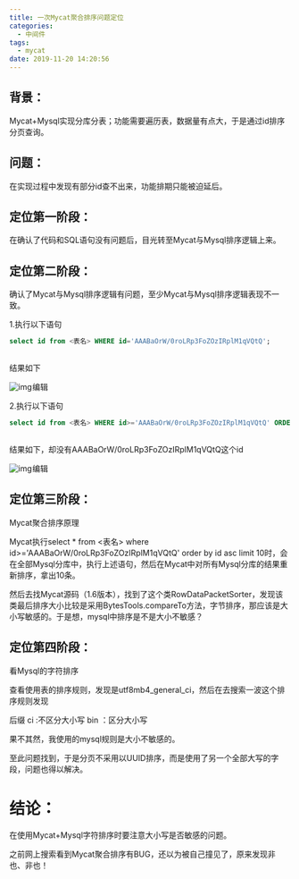 ```yaml
---
title: 一次Mycat聚合排序问题定位
categories:
  - 中间件
tags:
  - mycat
date: 2019-11-20 14:20:56
---
```


## **背景：**

Mycat+Mysql实现分库分表；功能需要遍历表，数据量有点大，于是通过id排序分页查询。

## 问题：

在实现过程中发现有部分id查不出来，功能排期只能被迫延后。

## 定位第一阶段：

在确认了代码和SQL语句没有问题后，目光转至Mycat与Mysql排序逻辑上来。

## 定位第二阶段：

确认了Mycat与Mysql排序逻辑有问题，至少Mycat与Mysql排序逻辑表现不一致。

1.执行以下语句

```sql
select id from <表名> WHERE id='AAABaOrW/0roLRp3FoZOzIRplM1qVQtQ';
```

![点击并拖拽以移动](data:image/gif;base64,R0lGODlhAQABAPABAP///wAAACH5BAEKAAAALAAAAAABAAEAAAICRAEAOw==)

结果如下

![img](https://spumetime-blog.oss-cn-shenzhen.aliyuncs.com/img/20250611012639910.png)![点击并拖拽以移动](data:image/gif;base64,R0lGODlhAQABAPABAP///wAAACH5BAEKAAAALAAAAAABAAEAAAICRAEAOw==)编辑

2.执行以下语句

```sql
select id from <表名> WHERE id>='AAABaOrW/0roLRp3FoZOzIRplM1qVQtQ' ORDER BY id ASC limit 10;
```

![点击并拖拽以移动](data:image/gif;base64,R0lGODlhAQABAPABAP///wAAACH5BAEKAAAALAAAAAABAAEAAAICRAEAOw==)

结果如下，却没有AAABaOrW/0roLRp3FoZOzIRplM1qVQtQ这个id

![img](https://spumetime-blog.oss-cn-shenzhen.aliyuncs.com/img/20250611012639923.png)![点击并拖拽以移动](data:image/gif;base64,R0lGODlhAQABAPABAP///wAAACH5BAEKAAAALAAAAAABAAEAAAICRAEAOw==)编辑

## 定位第三阶段：

Mycat聚合排序原理

Mycat执行select * from <表名> where id>='AAABaOrW/0roLRp3FoZOzIRplM1qVQtQ' order by id asc limit 10时，会在全部Mysql分库中，执行上述语句，然后在Mycat中对所有Mysql分库的结果重新排序，拿出10条。

然后去找Mycat源码（1.6版本），找到了这个类RowDataPacketSorter，发现该类最后排序大小比较是采用BytesTools.compareTo方法，字节排序，那应该是大小写敏感的。于是想，mysql中排序是不是大小不敏感？

## 定位第四阶段：

看Mysql的字符排序

查看使用表的排序规则，发现是utf8mb4_general_ci，然后在去搜索一波这个排序规则发现

后缀  ci  :不区分大小写
 bin ：区分大小写

果不其然，我使用的mysql规则是大小不敏感的。

至此问题找到，于是分页不采用以UUID排序，而是使用了另一个全部大写的字段，问题也得以解决。

# 结论：

在使用Mycat+Mysql字符排序时要注意大小写是否敏感的问题。

之前网上搜索看到Mycat聚合排序有BUG，还以为被自己撞见了，原来发现非也、非也！
